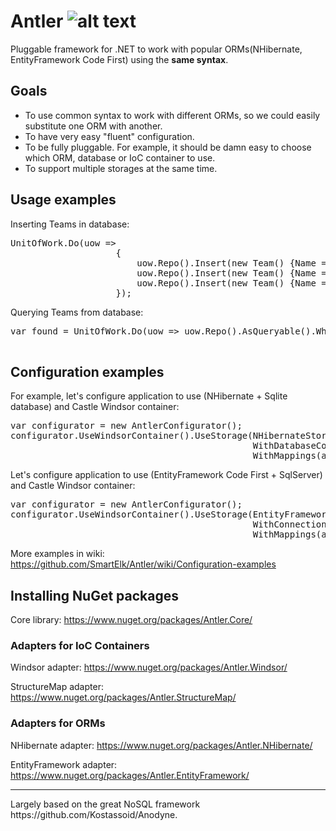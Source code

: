 Antler ![alt text](http://www.gravatar.com/avatar/99c436bbd301be46a6e6daabc0dc1aa4.png "SmartElk/Antler")
======

Pluggable framework for .NET to work with popular ORMs(NHibernate, EntityFramework Code First) using the <b>same syntax</b>.

Goals
--------------
+ To use common syntax to work with different ORMs, so we could easily substitute one ORM with another.
+ To have very easy "fluent" configuration.
+ To be fully pluggable. For example, it should be damn easy to choose which ORM, database or IoC container to use.
+ To support multiple storages at the same time.


Usage examples
--------------

Inserting Teams in database:
<pre>
UnitOfWork.Do(uow =>
                    {
                        uow.Repo<Team>().Insert(new Team() {Name = "Penguins", Description = "Hockey"});
                        uow.Repo<Team>().Insert(new Team() {Name = "Capitals", Description = "Hockey"});
                        uow.Repo<Team>().Insert(new Team() {Name = "Nets", Description = "Basketball"});
                    });
</pre>

Querying Teams from database:
<pre>
var found = UnitOfWork.Do(uow => uow.Repo<Team>().AsQueryable().Where(t => t.Description == "Hockey").
                                                                OrderBy(t => t.Name).ToArray()); 
</pre>

Configuration examples
-----------------------
For example, let's configure application to use (NHibernate + Sqlite database) and Castle Windsor container:
<pre>
var configurator = new AntlerConfigurator();
configurator.UseWindsorContainer().UseStorage(NHibernateStorage.Use.
                                              WithDatabaseConfiguration(SQLiteConfiguration.Standard.InMemory()).
                                              WithMappings(assemblyWithMappings));
</pre>

Let's configure application to use (EntityFramework Code First + SqlServer) and Castle Windsor container:
<pre>
var configurator = new AntlerConfigurator();
configurator.UseWindsorContainer().UseStorage(EntityFrameworkStorage.Use.
                                              WithConnectionString(connectionString).
                                              WithMappings(assemblyWithMappings));
</pre>
More examples in wiki:
https://github.com/SmartElk/Antler/wiki/Configuration-examples

Installing NuGet packages
-------------------------

Core library: https://www.nuget.org/packages/Antler.Core/

### Adapters for IoC Containers

Windsor adapter: https://www.nuget.org/packages/Antler.Windsor/

StructureMap adapter: https://www.nuget.org/packages/Antler.StructureMap/

### Adapters for ORMs 

NHibernate adapter: https://www.nuget.org/packages/Antler.NHibernate/

EntityFramework adapter: https://www.nuget.org/packages/Antler.EntityFramework/


<hr>
Largely based on the great NoSQL framework https://github.com/Kostassoid/Anodyne.

